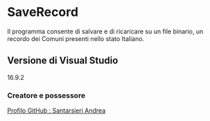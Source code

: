 # SaveRecord
Il programma consente di salvare e di ricaricare su un file binario, un recordo dei Comuni presenti nello stato Italiano.

## Versione di Visual Studio
16.9.2

### Creatore e possessore 
[Profilo GitHub : Santarsieri Andrea](https://github.com/andreasantarsieri)
